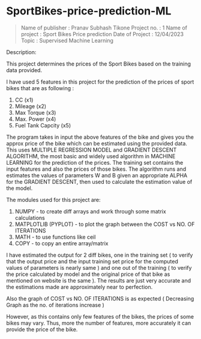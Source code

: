 # SportBikes-price-prediction-ML

>Name of publisher : Pranav Subhash Tikone
>Project no. : 1
>Name of project : Sport Bikes Price prediction 
>Date of Project : 12/04/2023
>Topic : Supervised Machine Learning

Description: 

This project determines the prices of the Sport Bikes based on the training data provided. 

I have used 5 features in this project for the prediction of the prices of sport bikes that are as following :

1. CC (x1)
2. Mileage (x2)
3. Max Torque (x3)
4. Max. Power (x4)
5. Fuel Tank Capcity (x5)

The program takes in input the above features of the bike and gives you the approx price of the bike which can be estimated using the provided data.
This uses MULTIPLE REGRESSION MODEL and GRADIENT DESCENT ALGORITHM, the most basic and widely used algorithm in MACHINE LEARNING for the prediction of the prices. The training set contains the input features and also the prices of those bikes. 
The algorithm runs and estimates the values of parameters W and B given an appropriate ALPHA for the GRADIENT DESCENT, then used to calculate the estimation value of the model. 

The modules used for this project are:
1. NUMPY -  to create diff arrays and work through some matrix calculations
2. MATPLOTLIB (PYPLOT) - to plot the graph between the COST vs NO. OF ITERATIONS
3. MATH - to use functions like ceil
4. COPY - to copy an entire array/matrix

I have estimated the output for 2 diff bikes, one in the training set ( to verify that the output price and the input training set price for the computed values of parameters is nearly same ) and one out of the training ( to verify the price calculated by model and the original price of that bike as mentioned on website is the same ). The results are just very accurate and the estimations made are approximately near to perfection.

Also the graph of COST vs NO. OF ITERATIONS is as expected ( Decreasing Graph as the no. of iterations increase )

However, as this contains only few features of the bikes, the prices of some bikes may vary. Thus, more the number of features, more accurately it can provide the price of the bike.
